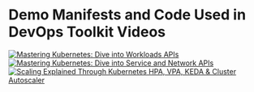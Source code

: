 # Demo Manifests and Code Used in DevOps Toolkit Videos

[![Mastering Kubernetes: Dive into Workloads APIs](https://img.youtube.com/vi/U6weXlzQxoY/0.jpg)](https://youtu.be/U6weXlzQxoY)
[![Mastering Kubernetes: Dive into Service and Network APIs](https://img.youtube.com/vi/-1H0BeN9hIk/0.jpg)](https://youtu.be/-1H0BeN9hIk)
[![Scaling Explained Through Kubernetes HPA, VPA, KEDA & Cluster Autoscaler](https://img.youtube.com/vi/HQY2jgSN6pA/0.jpg)](https://youtu.be/HQY2jgSN6pA)
